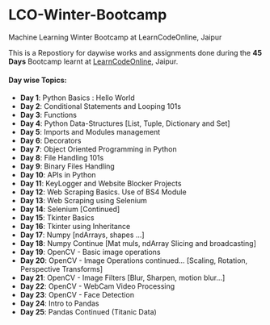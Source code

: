 # LCO-Winter-Bootcamp
Machine Learning Winter Bootcamp at LearnCodeOnline, Jaipur

This is a Repostiory for daywise works and assignments done during the **45 Days** Bootcamp learnt at [LearnCodeOnline](https://learncodeonline.in/), Jaipur.

#### Day wise Topics:
- **Day 1**: Python Basics : Hello World
- **Day 2**: Conditional Statements and Looping 101s
- **Day 3**: Functions
- **Day 4**: Python Data-Structures [List, Tuple, Dictionary and Set] 
- **Day 5**: Imports and Modules management
- **Day 6**: Decorators
- **Day 7**: Object Oriented Programming in Python
- **Day 8**: File Handling 101s
- **Day 9**: Binary Files Handling
- **Day 10**: APIs in Python
- **Day 11**: KeyLogger and Website Blocker Projects
- **Day 12**: Web Scraping Basics. Use of BS4 Module
- **Day 13**: Web Scraping using Selenium
- **Day 14**: Selenium [Continued]
- **Day 15**: Tkinter Basics
- **Day 16**: Tkinter using Inheritance
- **Day 17**: Numpy [ndArrays, shapes ...]
- **Day 18**: Numpy Continue [Mat muls, ndArray Slicing and broadcasting]
- **Day 19**: OpenCV - Basic image operations
- **Day 20**: OpenCV - Image Operations continued... [Scaling, Rotation, Perspective Transforms]
- **Day 21**: OpenCV - Image Filters [Blur, Sharpen, motion blur...]
- **Day 22**: OpenCV - WebCam Video Processing
- **Day 23**: OpenCV - Face Detection
- **Day 24**: Intro to Pandas
- **Day 25**: Pandas Continued (Titanic Data)